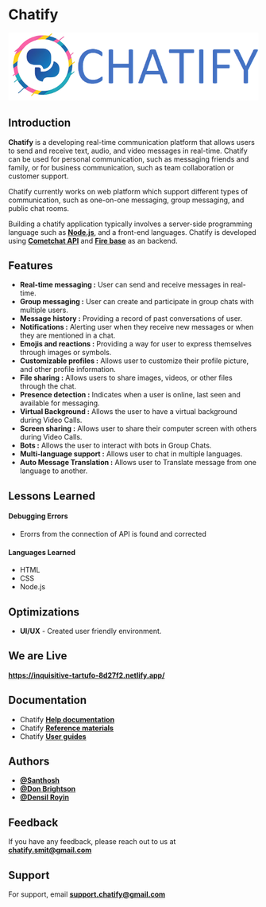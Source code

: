 
# **Chatify**
<p align="center">
  <img src="https://github.com/chatify-SMIT/Chatify/blob/santhosh/img/readmechatify.png?raw=true" alt="Chatify">
</p>

## Introduction
**Chatify** is a developing real-time communication platform that allows users to send and receive text, audio, and video messages in real-time. Chatify can be used for personal communication, such as messaging friends and family, or for business communication, such as team collaboration or customer support.

Chatify currently works on web platform which support different types of communication, such as one-on-one messaging, group messaging, and public chat rooms.

Building a chatify application typically involves a server-side programming language such as [**Node.js**](https://nodejs.org/en/), and a front-end languages. Chatify is developed using [**Cometchat API**](https://www.cometchat.com/) and [**Fire base**](https://firebase.google.com/) as an backend.
## Features

- **Real-time messaging :** User can send and receive messages in real-time.
- **Group messaging :** User can create and participate in group chats with multiple users.
- **Message history :** Providing a record of past conversations of user.
- **Notifications :** Alerting user when they receive new messages or when they are mentioned in a chat.
- **Emojis and reactions :** Providing a way for user to express themselves through images or symbols.
- **Customizable profiles :** Allows user to customize their profile picture, and other profile information.
- **File sharing :** Allows users to share images, videos, or other files through the chat.
- **Presence detection :** Indicates when a user is online, last seen and available for messaging.
- **Virtual Background :** Allows the user to have a virtual background during Video Calls.
- **Screen sharing :** Allows user to share their computer screen with others during Video Calls.
- **Bots :** Allows the user to interact with bots in Group Chats.
- **Multi-language support :** Allows user to chat in multiple languages.
- **Auto Message Translation :** Allows user to Translate message from one language to another.

## Lessons Learned

#### Debugging Errors
- Erorrs from the connection of API is found and corrected

#### Languages Learned
- HTML
- CSS
- Node.js



## Optimizations

- **UI/UX** - Created user friendly environment.


## We are Live

**https://inquisitive-tartufo-8d27f2.netlify.app/**


## Documentation 
- Chatify [**Help documentation**](#) 
- Chatify [**Reference materials**](#) 
- Chatify [**User guides**](#) 
## Authors

- [**@Santhosh**](https://github.com/orgs/chatify-SMIT/people/santhoshparthiban2002)
- [**@Don Brightson**](https://github.com/orgs/chatify-SMIT/people/Dbrightson)
- [**@Densil Royin**](https://github.com/orgs/chatify-SMIT/people/Densil0223)


## Feedback

If you have any feedback, please reach out to us at **chatify.smit@gmail.com**


## Support

For support, email **support.chatify@gmail.com**


